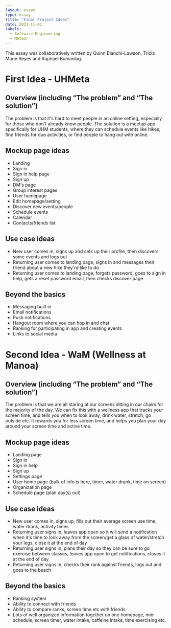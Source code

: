 ```yaml
---
layout: essay
type: essay
title: "Final Project Ideas"
date: 2021-11-02
labels:
  - Software Engineering
  - Meteor
---
```


This essay was collaboratively written by Quinn Bianchi-Lawson, Tricia Marie Reyes and Raphael Bumanlag.

# First Idea - UHMeta

## Overview (including “The problem” and “The solution”)

The problem is that it's hard to meet people in an online setting, especially for those who don't already know people. The solution is a meetup app specifically for UHM students, where they can schedule events like hikes, find friends for duo activities, or find people to hang out with online.

## Mockup page ideas

* Landing
* Sign in
* Sign in help page
* Sign up
* DM's page
* Group interest pages
* User homepage
* Edit homepage/setting
* Discover new events/people
* Schedule events
* Calendar
* Contacts/friends list


## Use case ideas

* New user comes in, signs up and sets up their profile, then discovers some events and logs out
* Returning user comes to landing page, signs in and messages their friend about a new hike they'rd like to do
* Returning user comes to landing page, forgets password, goes to sign in help, gets a reset password email, then checks discover page


## Beyond the basics

* Messaging built in
* Email notifications
* Push notifications
* Hangout room where you can hop in and chat
* Ranking for participating in app and creating events
* Links to social media



# Second Idea - WaM (Wellness at Manoa)

## Overview (including “The problem” and “The solution”)

The problem is that we are all staring at our screens sitting in our chairs for the majority of the day. We can fix this with a wellness app that tracks your screen time, and tells you when to look away, drink water, stretch, go outside etc. It rewards you for less screen time, and helps you plan your day around your screen time and active time.

## Mockup page ideas

* Landing page
* Sign in
* Sign in help
* Sign up
* Settings page
* User home page (bulk of info is here, timer, water drank, time on screen)
* Organization page
* Schedule page (plan day(s) out)


## Use case ideas

* New user comes in, signs up, fills out their average screen use time, water drank, activity times
* Returning user signs in, leaves app open so it will send a notification when it's time to look away from the screen/get a glass of water/stretch your legs, close it at the end of day
* Returning user signs in, plans their day so they can be sure to go exercise between classes, leaves app open to get notifications, closes it at the end of day
* Returning user signs in, checks their rank against friends, logs out and goes to the beach


## Beyond the basics

* Ranking system
* Ability to connect with friends
* Ability to compare ranks, screen time etc with friends
* Lots of well organized information together on one homepage, mini schedule, screen timer, water intake, caffeine intake, time exercising etc.

